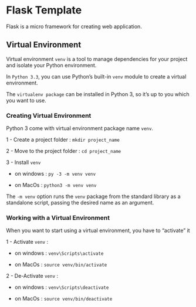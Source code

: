 # Flask Template

Flask is a micro framework for creating web application.


## Virtual Environment

Virtual environment `venv` is a tool to manage dependencies for your project and isolate your Python environment.

In `Python 3.3`, you can use Python’s built-in `venv` module to create a virtual environment.

The `virtualenv package` can be installed in Python 3, so it’s up to you which you want to use.

### Creating Virtual Environment

Python 3 come with virtual environment package name `venv`.

1 - Create a project folder : `mkdir project_name`

2 - Move to the project folder : `cd project_name`

3 - Install `venv`

- on windows : `py -3 -m venv venv`

- on MacOs :  `python3 -m venv venv`

The  `-m venv` option runs the `venv` package from the standard library as a standalone script, passing the desired name as an argument.

### Working with a Virtual Environment

When you want to start using a virtual environment, you have to “activate” it

1 - Activate `venv` :

- on windows : `venv\Scripts\activate`

- on MacOs : `source venv/bin/activate`

2 - De-Activate `venv` :

- on windows : `venv\Scripts\deactivate`

- on MacOs : `source venv/bin/deactivate`
